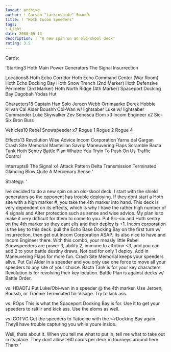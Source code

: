 ```yaml
---
layout: archive
author: ! Carson "tarkinsaide" Swanek
title: ! "Hoth Incom Speeders"
tags:
- Light
date: 2000-05-13
description: ! "A new spin on an old-skool deck"
rating: 3.5
---
```

Cards: 

'Starting3
Hoth Main Power Generators
The Signal
Insurrection

Locations8
Hoth Echo Corridor
Hoth Echo Command Center (War Room)
Hoth Echo Docking Bay
Hoth Snow Trench (2nd Marker)
Hoth Defensive Perimeter (3rd Marker)
Hoth North Ridge (4th Marker)
Spaceport Docking Bay
Dagobah Yodas Hut

Characters18
Captain Han Solo
Jeroen Webb
Orrimaarko
Derek Hobbie Klivan
Cal Alder
Boushh
Obi-Wan w/ lightsaber
Luke w/ lightsaber
Commander Luke Skywalker
Zev Senesca
Elom x3
Incom Engineer x2
Sic-Six
Bron Burs

Vehicles10
Rebel Snowspeeder x7
Rogue 1
Rogue 2
Rogue 4

Effects13
Revolution
Wise Advice
Incom Corporation
Yarna dal Gargan
Crash Site Memorial
Mantellian Savrip
Maneuvering Flaps
Scramble
Bacta Tank
Hoth Sentry
Battle Plan
Whatre You Tryin To Push On Us
Traffic Control

Interrupts8
The Signal x4
Attack Pattern Delta
Transmission Terminated
Glancing Blow
Quite A Mercenary
Sense
'

Strategy: '

Ive decided to do a new spin on an old-skool deck.
I start with the shield generators so the opponent has trouble deploying.  If they dont start a Hoth site with a high marker #, you take the 4th marker into hand.  This deck is very dependent on its effects, which is why I have the rather high number of 4 signals and Alter protection such as sense and wise advice.  My plan is to make it very difficult for them to come to you.  Put Sic-six and Hoth sentry on the 4th marker so they cant elis and their deploy is +1.  Incom corporation is the key to this deck.  pull the Echo Base Docking Bay on the first turn w/ insurrection, then get out Incom Corporation ASAP.  Its also nice to have and Incom Engineer there.  With this combo, your measly little Rebel Snowspeeders are power 3, ability 2, immune to attrition <3, and you can add 2 to your battle destiny draws.  Not bad for only 1 deploy.  Add in Maneuvering Flaps for more fun.  Crash Site Memorial keeps your speeders alive.  Put Cal Alder in a speeder and you only use one force to move all your speeders to any site of your choice.  Bacta Tank is for your key characters.  Revolution is for revolving their key location.  Battle Plan is against decks w/ Battle Order.

vs. HDADTJ  Put Luke/Obi-wan in a speeder @ the 4th marker.  Use Jeroen, Boussh, or Trannie Terminated for Visage.  Try to kick ass.

vs. ROps  This is what the Spaceport Docking Bay is for.  Use it to get your speeders to raltiir and kick ass.  Use the eloms as well.

vs. COTVG Get the speeders to Tatooine with the <>Docking Bay again.  Theyll have trouble capturing you while youre inside.

Well, thats about it.  When you tell me what to put in, tell me what to take out in its place.	They dont allow >60 cards per deck in tourneys around here.
Thanx '